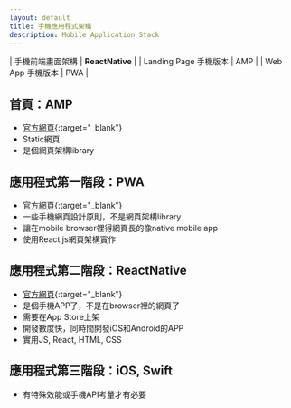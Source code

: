 ```yaml
---
layout: default
title: 手機應用程式架構
description: Mobile Application Stack
---
```


| 手機前端畫面架構 | **ReactNative** |
| Landing Page 手機版本 | AMP |
| Web App 手機版本 | PWA |

## 首頁：AMP

* [官方網頁](https://developers.google.com/amp){:target="_blank"}
* Static網頁
* 是個網頁架構library

## 應用程式第一階段：PWA

* [官方網頁](https://developers.google.com/web/progressive-web-apps){:target="_blank"}
* 一些手機網頁設計原則，不是網頁架構library
* 讓在mobile browser裡得網頁長的像native mobile app
* 使用React.js網頁架構實作

## 應用程式第二階段：ReactNative

* [官方網頁](https://facebook.github.io/react-native/){:target="_blank"}
* 是個手機APP了，不是在browser裡的網頁了
* 需要在App Store上架
* 開發數度快，同時間開發iOS和Android的APP
* 實用JS, React, HTML, CSS

## 應用程式第三階段：iOS, Swift

* 有特殊效能或手機API考量才有必要